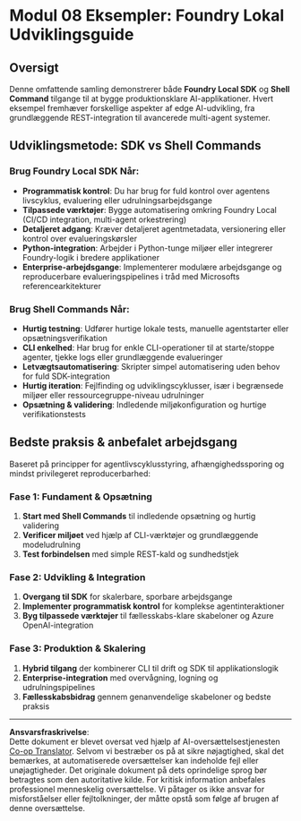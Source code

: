 <!--
CO_OP_TRANSLATOR_METADATA:
{
  "original_hash": "729f809c84e99609364180c090c43405",
  "translation_date": "2025-10-01T02:07:23+00:00",
  "source_file": "Module08/samples/README.md",
  "language_code": "da"
}
-->
# Modul 08 Eksempler: Foundry Lokal Udviklingsguide

## Oversigt

Denne omfattende samling demonstrerer både **Foundry Local SDK** og **Shell Command** tilgange til at bygge produktionsklare AI-applikationer. Hvert eksempel fremhæver forskellige aspekter af edge AI-udvikling, fra grundlæggende REST-integration til avancerede multi-agent systemer.

## Udviklingsmetode: SDK vs Shell Commands

### Brug Foundry Local SDK Når:

- **Programmatisk kontrol**: Du har brug for fuld kontrol over agentens livscyklus, evaluering eller udrulningsarbejdsgange
- **Tilpassede værktøjer**: Bygge automatisering omkring Foundry Local (CI/CD integration, multi-agent orkestrering)
- **Detaljeret adgang**: Kræver detaljeret agentmetadata, versionering eller kontrol over evalueringskørsler
- **Python-integration**: Arbejder i Python-tunge miljøer eller integrerer Foundry-logik i bredere applikationer
- **Enterprise-arbejdsgange**: Implementerer modulære arbejdsgange og reproducerbare evalueringspipelines i tråd med Microsofts referencearkitekturer

### Brug Shell Commands Når:

- **Hurtig testning**: Udfører hurtige lokale tests, manuelle agentstarter eller opsætningsverifikation
- **CLI enkelhed**: Har brug for enkle CLI-operationer til at starte/stoppe agenter, tjekke logs eller grundlæggende evalueringer
- **Letvægtsautomatisering**: Skripter simpel automatisering uden behov for fuld SDK-integration
- **Hurtig iteration**: Fejlfinding og udviklingscyklusser, især i begrænsede miljøer eller ressourcegruppe-niveau udrulninger
- **Opsætning & validering**: Indledende miljøkonfiguration og hurtige verifikationstests

## Bedste praksis & anbefalet arbejdsgang

Baseret på principper for agentlivscyklusstyring, afhængighedssporing og mindst privilegeret reproducerbarhed:

### Fase 1: Fundament & Opsætning
1. **Start med Shell Commands** til indledende opsætning og hurtig validering
2. **Verificer miljøet** ved hjælp af CLI-værktøjer og grundlæggende modeludrulning
3. **Test forbindelsen** med simple REST-kald og sundhedstjek

### Fase 2: Udvikling & Integration
1. **Overgang til SDK** for skalerbare, sporbare arbejdsgange
2. **Implementer programmatisk kontrol** for komplekse agentinteraktioner
3. **Byg tilpassede værktøjer** til fællesskabs-klare skabeloner og Azure OpenAI-integration

### Fase 3: Produktion & Skalering
1. **Hybrid tilgang** der kombinerer CLI til drift og SDK til applikationslogik
2. **Enterprise-integration** med overvågning, logning og udrulningspipelines
3. **Fællesskabsbidrag** gennem genanvendelige skabeloner og bedste praksis

---

**Ansvarsfraskrivelse**:  
Dette dokument er blevet oversat ved hjælp af AI-oversættelsestjenesten [Co-op Translator](https://github.com/Azure/co-op-translator). Selvom vi bestræber os på at sikre nøjagtighed, skal det bemærkes, at automatiserede oversættelser kan indeholde fejl eller unøjagtigheder. Det originale dokument på dets oprindelige sprog bør betragtes som den autoritative kilde. For kritisk information anbefales professionel menneskelig oversættelse. Vi påtager os ikke ansvar for misforståelser eller fejltolkninger, der måtte opstå som følge af brugen af denne oversættelse.